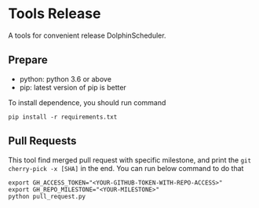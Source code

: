 # Tools Release

A tools for convenient release DolphinScheduler.

## Prepare

* python: python 3.6 or above
* pip: latest version of pip is better

To install dependence, you should run command

```shell
pip install -r requirements.txt
```

## Pull Requests

This tool find merged pull request with specific milestone, and print the `git cherry-pick -x [SHA]` in the end. You can run below command to do that

```shell
export GH_ACCESS_TOKEN="<YOUR-GITHUB-TOKEN-WITH-REPO-ACCESS>"
export GH_REPO_MILESTONE="<YOUR-MILESTONE>"
python pull_request.py
```
